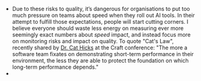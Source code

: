 - Due to these risks to quality, it’s dangerous for organisations to put too much pressure on teams about speed when they roll out AI tools. In their attempt to fulfill those expectations, people will start cutting corners. I believe everyone should waste less energy on measuring ever more seemingly exact numbers about *speed* impact, and instead focus more on monitoring risks and impact on quality. To quote "Cat's Law", recently shared by [Dr. Cat Hicks](https://www.drcathicks.com/) at the Craft conference: "The more a software team fixates on demonstrating short-term performance in their environment, the less they are able to protect the foundation on which long-term performance depends."
-